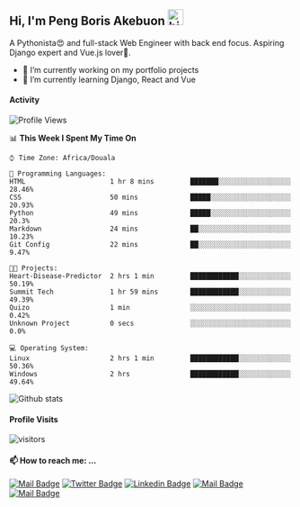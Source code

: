  ## Hi, I'm Peng Boris Akebuon <img src="https://user-images.githubusercontent.com/1303154/88677602-1635ba80-d120-11ea-84d8-d263ba5fc3c0.gif" width="28px" alt="hi">

 A Pythonista😍 and full-stack Web Engineer with back end focus. Aspiring Django expert and Vue.js lover🤗.
 
- 🔭 I’m currently working on my portfolio projects
- 🌱 I’m currently learning Django, React and Vue

#### Activity
<!--START_SECTION:waka-->
![Profile Views](http://img.shields.io/badge/Profile%20Views-347-blue)

📊 **This Week I Spent My Time On** 

```text
⌚︎ Time Zone: Africa/Douala

💬 Programming Languages: 
HTML                     1 hr 8 mins         ███████░░░░░░░░░░░░░░░░░░   28.46% 
CSS                      50 mins             █████░░░░░░░░░░░░░░░░░░░░   20.93% 
Python                   49 mins             █████░░░░░░░░░░░░░░░░░░░░   20.3% 
Markdown                 24 mins             ██░░░░░░░░░░░░░░░░░░░░░░░   10.23% 
Git Config               22 mins             ██░░░░░░░░░░░░░░░░░░░░░░░   9.47%

🐱‍💻 Projects: 
Heart-Disease-Predictor  2 hrs 1 min         ████████████░░░░░░░░░░░░░   50.19% 
Summit Tech              1 hr 59 mins        ████████████░░░░░░░░░░░░░   49.39% 
Quizo                    1 min               ░░░░░░░░░░░░░░░░░░░░░░░░░   0.42% 
Unknown Project          0 secs              ░░░░░░░░░░░░░░░░░░░░░░░░░   0.0%

💻 Operating System: 
Linux                    2 hrs 1 min         ████████████░░░░░░░░░░░░░   50.36% 
Windows                  2 hrs               ████████████░░░░░░░░░░░░░   49.64%

```


<!--END_SECTION:waka-->


![Github stats](https://github-readme-stats.vercel.app/api?username=itzomen&theme=vue&show_icons=true&count_private=true)
 
 #### Profile Visits 

![visitors](https://visitor-badge.glitch.me/badge?page_id=itzomen)

#### 📫 How to reach me: ...

[![Mail Badge](https://img.shields.io/badge/-itzomen-c0392b?style=flat&labelColor=c0392b&logo=gmail&logoColor=white)](mailto:peng.akebuon2468@gmail.com)
[![Twitter Badge](https://img.shields.io/badge/-@itz_an_omen-1ca0f1?style=flat&labelColor=1ca0f1&logo=twitter&logoColor=white&link=https://twitter.com/itz_an_omen)](https://twitter.com/itz_an_omen/) [![Linkedin Badge](https://img.shields.io/badge/-Peng_Boris_Akebuon-0e76a8?style=flat&labelColor=0e76a8&logo=linkedin&logoColor=white)](https://www.linkedin.com/in/peng-boris-akebuon-0b8ba0195/)
 [![Mail Badge](https://img.shields.io/badge/-Academy_Omen-e74c3c?style=flat&labelColor=e74c3c&logo=youtube&logoColor=white)](https://https://www.youtube.com/channel/UCknaAfNfqKQDQFnqP2zMA6A?view_as=subscriber)  [![Mail Badge](https://img.shields.io/badge/-@itz_an_omen-405DE6?style=flat&labelColor=5851DB&logo=instagram&logoColor=white)](https://instagram.com/itz_an_omen)

